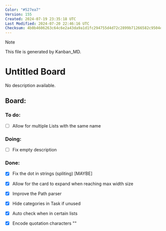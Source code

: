 ```yaml
---
Color: "#527ea7"
Version: 155
Created: 2024-07-19 23:35:18 UTC
Last Modified: 2024-07-20 22:46:16 UTC
Checksum: 4b0b4606263c64c6e2a43da9a1d1fc294755d4d72c2899b71266582c9504e306
---
```


> [!NOTE]  
> This file is generated by Kanban_MD.  

# Untitled Board  
No description available.  

## Board:  

### <span data-checked="false">To do:</span>  
- [ ] <span id="kanban_md-task-allow_for_multiple_lists_with_the_same_name-1" data-counter="1">Allow for multiple Lists with the same name</span>  

### <span data-checked="false">Doing:</span>  
- [ ] <span id="kanban_md-task-fix_empty_description-1" data-counter="1">Fix empty description</span>  

### <span data-checked="true">Done:</span>  
- [x] <span id="kanban_md-task-fix_the_dot_in_strings_(spliting)_[maybe]-1" data-counter="1">Fix the dot in strings (spliting) [MAYBE]</span>  
- [x] <span id="kanban_md-task-allow_for_the_card_to_expand_when_reaching_max_width_size-1" data-counter="1">Allow for the card to expand when reaching max width size</span>  
- [x] <span id="kanban_md-task-improve_the_path_parser-1" data-counter="1">Improve the Path parser</span>  
- [x] <span id="kanban_md-task-hide_categories_in_task_if_unused-1" data-counter="1">Hide categories in Task if unused</span>  
- [x] <span id="kanban_md-task-auto_check_when_in_certain_lists-1" data-counter="1">Auto check when in certain lists</span>  
- [x] <span id="kanban_md-task-encode_quotation_characters_&quot;&quot;-1" data-counter="1">Encode quotation characters ""</span>  


